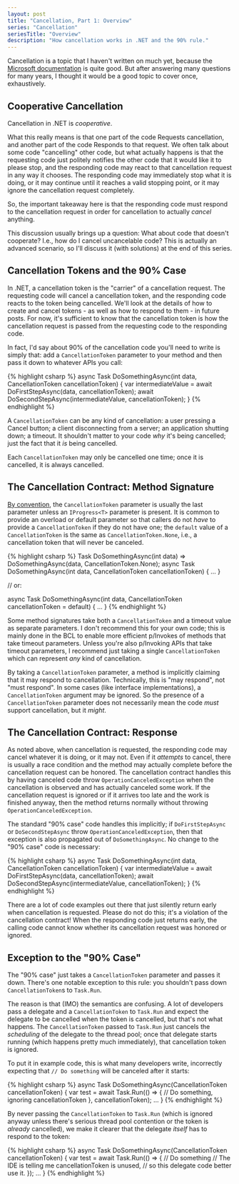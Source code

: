 ```yaml
---
layout: post
title: "Cancellation, Part 1: Overview"
series: "Cancellation"
seriesTitle: "Overview"
description: "How cancellation works in .NET and the 90% rule."
---
```


Cancellation is a topic that I haven't written on much yet, because the [Microsoft documentation](https://docs.microsoft.com/en-us/dotnet/standard/threading/cancellation-in-managed-threads?WT.mc_id=DT-MVP-5000058) is quite good. But after answering many questions for many years, I thought it would be a good topic to cover once, exhaustively.

## Cooperative Cancellation

Cancellation in .NET is *cooperative*.

What this really means is that one part of the code Requests cancellation, and another part of the code Responds to that request. We often talk about some code "cancelling" other code, but what actually happens is that the requesting code just politely notifies the other code that it would like it to please stop, and the responding code may react to that cancellation request in any way it chooses. The responding code may immediately stop what it is doing, or it may continue until it reaches a valid stopping point, or it may ignore the cancellation request completely.

So, the important takeaway here is that the responding code must respond to the cancellation request in order for cancellation to actually *cancel* anything.

This discussion usually brings up a question: What about code that doesn't cooperate? I.e., how do I cancel uncancelable code? This is actually an advanced scenario, so I'll discuss it (with solutions) at the end of this series.

## Cancellation Tokens and the 90% Case

In .NET, a cancellation token is the "carrier" of a cancellation request. The requesting code will cancel a cancellation token, and the responding code reacts to the token being cancelled. We'll look at the details of how to create and cancel tokens - as well as how to respond to them - in future posts. For now, it's sufficient to know that the cancellation token is how the cancellation request is passed from the requesting code to the responding code.

In fact, I'd say about 90% of the cancellation code you'll need to write is simply that: add a `CancellationToken` parameter to your method and then pass it down to whatever APIs you call:

{% highlight csharp %}
async Task DoSomethingAsync(int data, CancellationToken cancellationToken)
{
    var intermediateValue = await DoFirstStepAsync(data, cancellationToken);
    await DoSecondStepAsync(intermediateValue, cancellationToken);
}
{% endhighlight %}

A `CancellationToken` can be any kind of cancellation: a user pressing a Cancel button; a client disconnecting from a server; an application shutting down; a timeout. It shouldn't matter to your code *why* it's being cancelled; just the fact that it *is* being cancelled.

Each `CancellationToken` may only be cancelled one time; once it is cancelled, it is always cancelled.

## The Cancellation Contract: Method Signature

[By convention](https://docs.microsoft.com/en-us/dotnet/standard/asynchronous-programming-patterns/task-based-asynchronous-pattern-tap#cancellation-optional?WT.mc_id=DT-MVP-5000058), the `CancellationToken` parameter is usually the last parameter unless an `IProgress<T>` parameter is present. It is common to provide an overload or default parameter so that callers do not *have* to provide a `CancellationToken` if they do not have one; the `default` value of a `CancellationToken` is the same as `CancellationToken.None`, i.e., a cancellation token that will never be canceled.

{% highlight csharp %}
Task DoSomethingAsync(int data) => DoSomethingAsync(data, CancellationToken.None);
async Task DoSomethingAsync(int data, CancellationToken cancellationToken)
{
    ...
}

// or:

async Task DoSomethingAsync(int data, CancellationToken cancellationToken = default)
{
    ...
}
{% endhighlight %}

Some method signatures take both a `CancellationToken` and a timeout value as separate parameters. I don't recommend this for your own code; this is mainly done in the BCL to enable more efficient p/Invokes of methods that take timeout parameters. Unless you're also p/Invoking APIs that take timeout parameters, I recommend just taking a single `CancellationToken` which can represent *any* kind of cancellation.

By taking a `CancellationToken` parameter, a method is implicitly claiming that it may respond to cancellation. Technically, this is "may respond", not "must respond". In some cases (like interface implementations), a `CancellationToken` argument may be ignored. So the presence of a `CancellationToken` parameter does not necessarily mean the code *must* support cancellation, but it *might*.

## The Cancellation Contract: Response

As noted above, when cancellation is requested, the responding code may cancel whatever it is doing, or it may not. Even if it *attempts* to cancel, there is usually a race condition and the method may actually complete before the cancellation request can be honored. The cancellation contract handles this by having canceled code throw `OperationCanceledException` when the cancellation is observed and has actually canceled some work. If the cancellation request is ignored or if it arrives too late and the work is finished anyway, then the method returns normally without throwing `OperationCanceledException`.

The standard "90% case" code handles this implicitly; if `DoFirstStepAsync` or `DoSecondStepAsync` throw `OperationCanceledException`, then that exception is also propagated out of `DoSomethingAsync`. No change to the "90% case" code is necessary:

{% highlight csharp %}
async Task DoSomethingAsync(int data, CancellationToken cancellationToken)
{
    var intermediateValue = await DoFirstStepAsync(data, cancellationToken);
    await DoSecondStepAsync(intermediateValue, cancellationToken);
}
{% endhighlight %}

<div class="alert alert-danger" markdown="1">
<i class="fa fa-exclamation-triangle fa-2x pull-left"></i>

There are a lot of code examples out there that just silently return early when cancellation is requested. Please do not do this; it's a violation of the cancellation contract! When the responding code just returns early, the calling code cannot know whether its cancellation request was honored or ignored.
</div>

## Exception to the "90% Case"

The "90% case" just takes a `CancellationToken` parameter and passes it down. There's one notable exception to this rule: you shouldn't pass down `CancellationToken`s to `Task.Run`.

The reason is that (IMO) the semantics are confusing. A lot of developers pass a delegate and a `CancellationToken` to `Task.Run` and expect the delegate to be cancelled when the token is cancelled, but that's not what happens. The `CancellationToken` passed to `Task.Run` just cancels the *scheduling* of the delegate to the thread pool; once that delegate starts running (which happens pretty much immediately), that cancellation token is ignored.

To put it in example code, this is what many developers write, incorrectly expecting that `// Do something` will be canceled after it starts:

{% highlight csharp %}
async Task DoSomethingAsync(CancellationToken cancellationToken)
{
    var test = await Task.Run(() =>
    {
        // Do something, ignoring cancellationToken
    }, cancellationToken);
    ...
}
{% endhighlight %}

By never passing the `CancellationToken` to `Task.Run` (which is ignored anyway unless there's serious thread pool contention or the token is *already* cancelled), we make it clearer that the delegate *itself* has to respond to the token:

{% highlight csharp %}
async Task DoSomethingAsync(CancellationToken cancellationToken)
{
    var test = await Task.Run(() =>
    {
        // Do something
        // The IDE is telling me cancellationToken is unused,
        //    so this delegate code better use it.
    });
    ...
}
{% endhighlight %}
